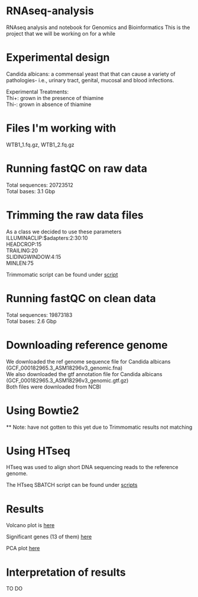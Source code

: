 # RNAseq-analysis
RNAseq analysis and notebook for Genomics and Bioinformatics 
This is the project that we will be working on for a while 


# Experimental design 

Candida albicans: a commensal
yeast that that can cause a variety
of pathologies- i.e., urinary tract, genital,
mucosal and blood infections. 

Experimental Treatments: \
Thi+: grown in the presence of
thiamine \
Thi-: grown in absence of
thiamine


# Files I'm working with 
WTB1_1.fq.gz, WTB1_2.fq.gz 

# Running fastQC on raw data 

Total sequences: 20723512 \
Total bases: 3.1 Gbp

# Trimming the raw data files 
As a class we decided to use these parameters \
ILLUMINACLIP:$adapters:2:30:10 \
HEADCROP:15 \
TRAILING:20 \
SLIDINGWINDOW:4:15 \
MINLEN:75

Trimmomatic script can be found under [script](script/trimmomatic.SBATCH)

 

# Running fastQC on clean data 

 Total sequences: 	19873183 \
 Total bases: 2.6 Gbp

 # Downloading reference genome 

 We downloaded the ref genome sequence file for Candida albicans (GCF_000182965.3_ASM18296v3_genomic.fna) \
 We also downloaded the gtf annotation file for Candida albicans (GCF_000182965.3_ASM18296v3_genomic.gtf.gz) \
 Both files were downloaded from NCBI 

# Using Bowtie2

** Note: have not gotten to this yet due to Trimmomatic results not matching 

# Using HTseq 

HTseq was used to align short DNA sequencing reads to the reference genome.

The HTseq SBATCH script can be found under [scripts](script/HTseq.SBATCH)

# Results 

Volcano plot is [here](R_volcano_plot_correct.pdf)

Significant genes (13 of them) [here](signif_TH-vTH+.csv)

PCA plot [here](TH-vTH+_pcaplot.png)

# Interpretation of results

TO DO 
